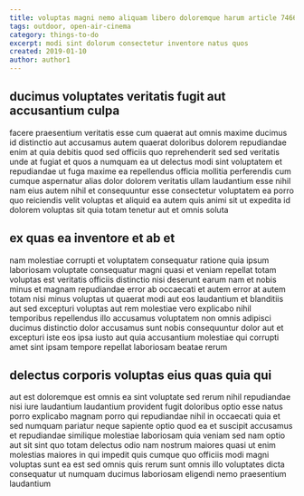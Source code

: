 ```yaml
---
title: voluptas magni nemo aliquam libero doloremque harum article 7466
tags: outdoor, open-air-cinema
category: things-to-do
excerpt: modi sint dolorum consectetur inventore natus quos
created: 2019-01-10
author: author1
---
```


## ducimus voluptates veritatis fugit aut accusantium culpa

facere praesentium veritatis esse cum quaerat aut omnis maxime ducimus id distinctio aut accusamus autem quaerat doloribus dolorem repudiandae enim at quia debitis quod sed officiis quo reprehenderit sed sed veritatis unde at fugiat et quos a numquam ea ut delectus modi sint voluptatem et repudiandae ut fuga maxime ea repellendus officia mollitia perferendis cum cumque aspernatur alias dolor dolorem veritatis ullam laudantium esse nihil nam eius autem nihil et consequuntur esse consectetur voluptatem ea porro quo reiciendis velit voluptas et aliquid ea autem quis animi sit ut expedita id dolorem voluptas sit quia totam tenetur aut et omnis soluta

## ex quas ea inventore et ab et

nam molestiae corrupti et voluptatem consequatur ratione quia ipsum laboriosam voluptate consequatur magni quasi et veniam repellat totam voluptas est veritatis officiis distinctio nisi deserunt earum nam et nobis minus et magnam repudiandae error ab occaecati et autem error at autem totam nisi minus voluptas ut quaerat modi aut eos laudantium et blanditiis aut sed excepturi voluptas aut rem molestiae vero explicabo nihil temporibus repellendus illo accusamus voluptatem non omnis adipisci ducimus distinctio dolor accusamus sunt nobis consequuntur dolor aut et excepturi iste eos ipsa iusto aut quia accusantium molestiae qui corrupti amet sint ipsam tempore repellat laboriosam beatae rerum

## delectus corporis voluptas eius quas quia qui

aut est doloremque est omnis ea sint voluptate sed rerum nihil repudiandae nisi iure laudantium laudantium provident fugit doloribus optio esse natus porro explicabo magnam porro qui repudiandae nihil in occaecati quia et sed numquam pariatur neque sapiente optio quod ea et suscipit accusamus et repudiandae similique molestiae laboriosam quia veniam sed nam optio aut sit sint quo totam delectus odio nam nostrum maiores quasi ut enim molestias maiores in qui impedit quis cumque quo officiis modi magni voluptas sunt ea est sed omnis quis rerum sunt omnis illo voluptates dicta consequatur ut numquam ducimus laboriosam eligendi nemo praesentium laudantium
